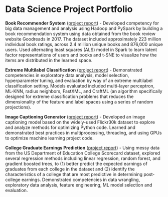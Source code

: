 # Data Science Project Portfolio

**Book Recommender System** ([project report](Book_Recommender_System/Goodreads_Report.pdf)) - Developed competency for big data management and analysis using Hadoop and PySpark by building a book recommendation system using data obtained from the book review website Goodreads in 2017. The dataset included approximately 223 million individual book ratings, across 2.4 million unique books and 876,000 unique users. Used alternating least squares (ALS) model in Spark to learn latent factor representations of users and books and t-SNE to visualize how the items are distributed in the learned space.

**Extreme Multilabel Classification** ([project report](Extreme_Multilabel_Classification/Extreme_Multilabel_Classification_Report.pdf)) - Demonstrated competencies in exploratory data analysis, model selection, hyperparameter tuning, and evaluation by way of an extreme multilabel classification setting. Models evaluated included multi-layer perceptron, ML-KNN, radius neighbors, FastXML, and CraftML (an algorithm specifically designed for extreme classification problems that reduces the dimensionality of the feature and label spaces using a series of random projections).

**Image Captioning Generator** ([project report](Image_Captioning_Generator/Flickr30k_Report.pdf)) - Developed an image captioning model based on the widely-used Flickr30k dataset to explore and analyze methods for optimizing Python code. Learned and demonstrated best practices in multiprocessing, threading, and using GPUs to optimize machine learning project code.

**College Graduate Earnings Prediction** ([project report](College_Graduate_Earnings_Prediction/Post_College_Earnings_Prediction.pdf)) - Using messy data from the US Department of Education College Scorecard dataset, explored several regression methods including linear regression, random forest, and gradient boosted trees, to (1) better predict the expected earnings of graduates from each college in the dataset and (2) identify the characteristics of a college that are most predictive in determining post-college earnings. Demonstrated competencies in data wrangling, exploratory data analysis, feature engineering, ML model selection and evaluation.
